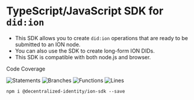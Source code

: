 # TypeScript/JavaScript SDK for `did:ion`
- This SDK allows you to create `did:ion` operations that are ready to be submitted to an ION node.
- You can also use the SDK to create long-form ION DIDs.
- This SDK is compatible with both node.js and browser.

Code Coverage

![Statements](https://img.shields.io/badge/statements-Unknown%25-brightgreen.svg?style=flat) ![Branches](https://img.shields.io/badge/branches-Unknown%25-brightgreen.svg?style=flat) ![Functions](https://img.shields.io/badge/functions-Unknown%25-brightgreen.svg?style=flat) ![Lines](https://img.shields.io/badge/lines-Unknown%25-brightgreen.svg?style=flat)

```
npm i @decentralized-identity/ion-sdk --save
```
